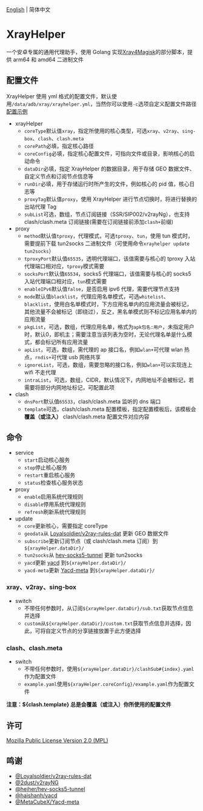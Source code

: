 [English](README.md) | 简体中文

# XrayHelper
一个安卓专属的通用代理助手，使用 Golang 实现[Xray4Magisk](https://github.com/Asterisk4Magisk/Xray4Magisk)的部分脚本，提供 arm64 和 amd64 二进制文件

## 配置文件
XrayHelper 使用 yml 格式的配置文件，默认使用`/data/adb/xray/xrayhelper.yml`，当然你可以使用`-c`选项自定义配置文件路径  
[配置示例](config.yml)
- xrayHelper
    - `coreType`默认值`xray`，指定所使用的核心类型，可选`xray`、`v2ray`、`sing-box`、`clash`、`clash.meta`
    - `corePath`必填，指定核心路径
    - `coreConfig`必填，指定核心配置文件，可指向文件或目录，影响核心的启动命令
    - `dataDir`必填，指定 XrayHelper 的数据目录，用于存储 GEO 数据文件、自定义节点和订阅节点信息等
    - `runDir`必填，用于存储运行时所产生的文件，例如核心的 pid 值，核心日志等
    - `proxyTag`默认值`proxy`，使用 XrayHelper 进行节点切换时，将进行替换的出站代理 Tag
    - `subList`可选，数组，节点订阅链接（SSR/SIP002/v2rayNg），也支持 clash/clash.meta 订阅链接(需要在订阅链接前添加`clash+`前缀)
- proxy
    - `method`默认值`tproxy`，代理模式，可选`tproxy`、`tun`，使用 tun 模式时，需要提前下载 tun2socks 二进制文件（可使用命令`xrayhelper update tun2socks`）
    - `tproxyPort`默认值`65535`，透明代理端口，该值需要与核心的 tproxy 入站代理端口相对应，`tproxy`模式需要
    - `socksPort`默认值`65534`，socks5 代理端口，该值需要与核心的 socks5 入站代理端口相对应，`tun`模式需要
    - `enableIPv6`默认值`false`，是否启用 ipv6 代理，需要代理节点支持
    - `mode`默认值`blacklist`，代理应用名单模式，可选`whitelist`、`blacklist`，使用白名单模式时，下方应用名单内的应用流量会被标记，其他流量不会被标记（即绕过），反之，黑名单模式则不标记应用名单内的应用流量
    - `pkgList`，可选，数组，代理应用名单，格式为`apk包名:用户`，未指定用户时，默认0，即机主；需要注意当该列表为空时，无论代理名单是什么模式，都会标记所有应用流量
    - `apList`，可选，数组，需代理的 ap 接口名，例如`wlan+`可代理 wlan 热点，`rndis+`可代理 usb 网络共享
    - `ignoreList`，可选，数组，需要忽略的接口名，例如`wlan+`可以实现连上 wifi 不走代理
    - `intraList`，可选，数组，CIDR，默认情况下，内网地址不会被标记，若需要将部分内网地址标记，可配置此项
- clash
    - `dnsPort`默认值`65533`，clash/clash.meta 监听的 dns 端口
    - `template`可选，clash/clash.meta 配置模板，指定配置模板后，该模板会**覆盖（或注入）** clash/clash.meta 配置文件对应内容

## 命令
- service
    - `start`启动核心服务
    - `stop`停止核心服务
    - `restart`重启核心服务
    - `status`检查核心服务状态
- proxy
    - `enable`启用系统代理规则
    - `disable`停用系统代理规则
    - `refresh`刷新系统代理规则
- update
    - `core`更新核心，需要指定 coreType
    - `geodata`从 [Loyalsoldier/v2ray-rules-dat](https://github.com/Loyalsoldier/v2ray-rules-dat) 更新 GEO 数据文件
    - `subscribe`更新订阅节点（或 clash/clash.meta 订阅）到`${xrayHelper.dataDir}/`
    - `tun2socks`从 [hev-socks5-tunnel](https://github.com/heiher/hev-socks5-tunnel) 更新 tun2socks
    - `yacd`更新 [yacd](https://github.com/haishanh/yacd) 到`${xrayHelper.dataDir}/`
    - `yacd-meta`更新 [Yacd-meta](https://github.com/MetaCubeX/Yacd-meta) 到`${xrayHelper.dataDir}/`
### xray、v2ray、sing-box
- switch
    - 不带任何参数时，从订阅`${xrayHelper.dataDir}/sub.txt`获取节点信息并选择
    - `custom`从`${xrayHelper.dataDir}/custom.txt`获取节点信息并选择，因此，可将自定义节点的分享链接放置于此方便选择
### clash、clash.meta
- switch
  - 不带任何参数时，使用`${xrayHelper.dataDir}/clashSub#{index}.yaml`作为配置文件
  - `example.yaml`使用`${xrayHelper.coreConfig}/example.yaml`作为配置文件

**注意：${clash.template} 总是会覆盖（或注入）你所使用的配置文件**

## 许可
[Mozilla Public License Version 2.0 (MPL)](https://raw.githubusercontent.com/Asterisk4Magisk/XrayHelper/master/LICENSE)

## 鸣谢
- [@Loyalsoldier/v2ray-rules-dat](https://github.com/Loyalsoldier/v2ray-rules-dat)
- [@2dust/v2rayNG](https://github.com/2dust/v2rayNG)
- [@heiher/hev-socks5-tunnel](https://github.com/heiher/hev-socks5-tunnel)
- [@haishanh/yacd](https://github.com/haishanh/yacd)
- [@MetaCubeX/Yacd-meta](https://github.com/MetaCubeX/Yacd-meta)
